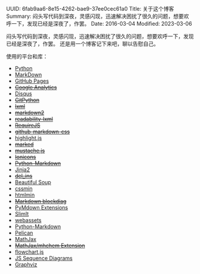 UUID: 6fab9aa6-8e15-4262-bae9-37ee0cec61a0
Title: 关于这个博客
Summary: 闷头写代码到深夜，灵感闪现，迅速解决困扰了很久的问题，想要欢呼一下，发现已经是深夜了，作罢。
Date: 2016-03-04
Modified: 2023-03-06

闷头写代码到深夜，灵感闪现，迅速解决困扰了很久的问题，想要欢呼一下，发现已经是深夜了，作罢。
还是用一个博客记下来吧，聊以告慰自己。

使用的平台和库：

- [Python](https://www.python.org/)
- [MarkDown](https://daringfireball.net/projects/markdown/)
- [GitHub Pages](https://pages.github.com/)
- ~~[Google Analytics](https://analytics.google.com/)~~
- [Disqus](https://disqus.com/)
- ~~[GitPython](https://github.com/gitpython-developers/GitPython)~~
- ~~[lxml](http://lxml.de/)~~
- ~~[markdown2](https://github.com/trentm/python-markdown2)~~
- ~~[readability-lxml](https://github.com/buriy/python-readability)~~
- ~~[RequireJS](http://requirejs.org/)~~
- ~~[github-markdown-css](https://github.com/sindresorhus/github-markdown-css)~~
- [highlight.js](https://highlightjs.org/)
- ~~[marked](https://github.com/chjj/marked)~~
- ~~[mustache.js](https://github.com/janl/mustache.js)~~
- ~~[Ionicons](http://ionicons.com/)~~
- ~~[Python-Markdown](https://pythonhosted.org/Markdown/)~~
- [Jinja2](http://jinja.pocoo.org/)
- ~~[del_ins](https://github.com/aleray/mdx_del_ins)~~
- [Beautiful Soup](https://www.crummy.com/software/BeautifulSoup/)
- [cssmin](https://github.com/zacharyvoase/cssmin)
- [htmlmin](https://github.com/mankyd/htmlmin)
- ~~[Markdown blockdiag](https://github.com/gisce/markdown-blockdiag)~~
- [PyMdown Extensions](https://github.com/facelessuser/pymdown-extensions)
- [SlimIt](https://github.com/rspivak/slimit)
- [webassets](https://github.com/miracle2k/webassets)
- [Python-Markdown](https://github.com/Python-Markdown/markdown)
- [Pelican](https://github.com/getpelican/pelican)
- [MathJax](https://www.mathjax.org/)
- ~~[MathJax/mhchem Extension](https://github.com/mhchem/MathJax-mhchem)~~
- [flowchart.js](https://github.com/adrai/flowchart.js)
- [JS Sequence Diagrams](https://github.com/bramp/js-sequence-diagrams)
- [Graphviz](https://www.graphviz.org/)
